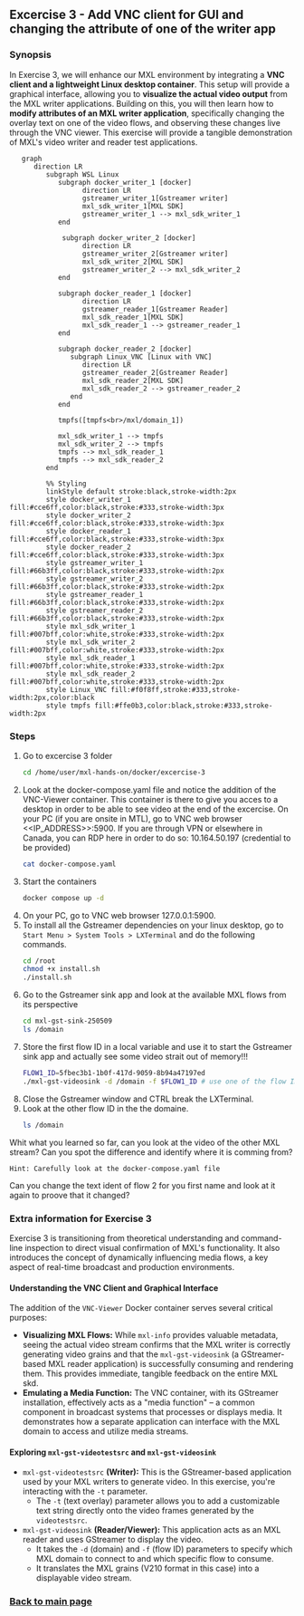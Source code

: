 ## Excercise 3 - Add VNC client for GUI and changing the attribute of one of the writer app

### Synopsis

In Exercise 3, we will enhance our MXL environment by integrating a **VNC client and a lightweight Linux desktop container**. This setup will provide a graphical interface, allowing you to **visualize the actual video output** from the MXL writer applications. Building on this, you will then learn how to **modify attributes of an MXL writer application**, specifically changing the overlay text on one of the video flows, and observing these changes live through the VNC viewer. This exercise will provide a tangible demonstration of MXL's video writer and reader test applications.

```mermaid
   graph
      direction LR
         subgraph WSL Linux
            subgraph docker_writer_1 [docker]
                  direction LR
                  gstreamer_writer_1[Gstreamer writer]
                  mxl_sdk_writer_1[MXL SDK]
                  gstreamer_writer_1 --> mxl_sdk_writer_1
            end
             
             subgraph docker_writer_2 [docker]
                  direction LR
                  gstreamer_writer_2[Gstreamer writer]
                  mxl_sdk_writer_2[MXL SDK]
                  gstreamer_writer_2 --> mxl_sdk_writer_2
            end

            subgraph docker_reader_1 [docker]
                  direction LR
                  gstreamer_reader_1[Gstreamer Reader]
                  mxl_sdk_reader_1[MXL SDK]
                  mxl_sdk_reader_1 --> gstreamer_reader_1
            end

            subgraph docker_reader_2 [docker]
               subgraph Linux_VNC [Linux with VNC]
                  direction LR
                  gstreamer_reader_2[Gstreamer Reader]
                  mxl_sdk_reader_2[MXL SDK]
                  mxl_sdk_reader_2 --> gstreamer_reader_2
               end           
            end

            tmpfs([tmpfs<br>/mxl/domain_1])

            mxl_sdk_writer_1 --> tmpfs
            mxl_sdk_writer_2 --> tmpfs
            tmpfs --> mxl_sdk_reader_1
            tmpfs --> mxl_sdk_reader_2
         end

         %% Styling
         linkStyle default stroke:black,stroke-width:2px
         style docker_writer_1 fill:#cce6ff,color:black,stroke:#333,stroke-width:3px
         style docker_writer_2 fill:#cce6ff,color:black,stroke:#333,stroke-width:3px
         style docker_reader_1 fill:#cce6ff,color:black,stroke:#333,stroke-width:3px
         style docker_reader_2 fill:#cce6ff,color:black,stroke:#333,stroke-width:3px
         style gstreamer_writer_1 fill:#66b3ff,color:black,stroke:#333,stroke-width:2px
         style gstreamer_writer_2 fill:#66b3ff,color:black,stroke:#333,stroke-width:2px
         style gstreamer_reader_1 fill:#66b3ff,color:black,stroke:#333,stroke-width:2px
         style gstreamer_reader_2 fill:#66b3ff,color:black,stroke:#333,stroke-width:2px
         style mxl_sdk_writer_1 fill:#007bff,color:white,stroke:#333,stroke-width:2px
         style mxl_sdk_writer_2 fill:#007bff,color:white,stroke:#333,stroke-width:2px
         style mxl_sdk_reader_1 fill:#007bff,color:white,stroke:#333,stroke-width:2px
         style mxl_sdk_reader_2 fill:#007bff,color:white,stroke:#333,stroke-width:2px
         style Linux_VNC fill:#f0f8ff,stroke:#333,stroke-width:2px,color:black
         style tmpfs fill:#ffe0b3,color:black,stroke:#333,stroke-width:2px
```

### Steps

1. Go to excercise 3 folder  
   ```sh
   cd /home/user/mxl-hands-on/docker/excercise-3
   ```
1. Look at the docker-compose.yaml file and notice the addition of the VNC-Viewer container. This container is there to give you acces to a desktop in order to be able to see video at the end of the excercise.
On your PC (if you are onsite in MTL), go to VNC web browser <<IP_ADDRESS>>:5900. If you are through VPN or elsewhere in Canada, you can RDP here in order to do so: 10.164.50.197 (credential to be provided)  
   ```sh
   cat docker-compose.yaml
   ```
1. Start the containers
   ```sh
   docker compose up -d
   ```
1. On your PC, go to VNC web browser 127.0.0.1:5900.
1. To install all the Gstreamer dependencies on your linux desktop, go to `Start Menu > System Tools > LXTerminal` and do the following commands.
   ```sh
   cd /root
   chmod +x install.sh
   ./install.sh
   ```
1. Go to the Gstreamer sink app and look at the available MXL flows from its perspective
   ```sh
   cd mxl-gst-sink-250509
   ls /domain
   ```
1. Store the first flow ID in a local variable and use it to start the Gstreamer sink app and actually see some video strait out of memory!!!
   ```sh
   FLOW1_ID=5fbec3b1-1b0f-417d-9059-8b94a47197ed
   ./mxl-gst-videosink -d /domain -f $FLOW1_ID # use one of the flow ID from the ls /domain command
   ```
1. Close the Gstreamer window and CTRL break the LXTerminal.  
1. Look at the other flow ID in the the domaine.  
   ```sh
   ls /domain
   ```
Whit what you learned so far, can you look at the video of the other MXL stream? Can you spot the difference and identify where it is comming from?  

   ``` 
   Hint: Carefully look at the docker-compose.yaml file
   ```
Can you change the text ident of flow 2 for you first name and look at it again to proove that it changed?

### Extra information for Exercise 3
Exercise 3 is transitioning from theoretical understanding and command-line inspection to direct visual confirmation of MXL's functionality. It also introduces the concept of dynamically influencing media flows, a key aspect of real-time broadcast and production environments.

#### Understanding the VNC Client and Graphical Interface
The addition of the `VNC-Viewer` Docker container serves several critical purposes:

* **Visualizing MXL Flows:** While `mxl-info` provides valuable metadata, seeing the actual video stream confirms that the MXL writer is correctly generating video grains and that the `mxl-gst-videosink` (a GStreamer-based MXL reader application) is successfully consuming and rendering them. This provides immediate, tangible feedback on the entire MXL skd.
* **Emulating a Media Function:** The VNC container, with its GStreamer installation, effectively acts as a "media function" – a common component in broadcast systems that processes or displays media. It demonstrates how a separate application can interface with the MXL domain to access and utilize media streams.


#### Exploring `mxl-gst-videotestsrc` and `mxl-gst-videosink`  
* `mxl-gst-videotestsrc` **(Writer):** This is the GStreamer-based application used by your MXL writers to generate video. In this exercise, you're interacting with the `-t` parameter.
	* The `-t` (text overlay) parameter allows you to add a customizable text string directly onto the video frames generated by the `videotestsrc`.
* `mxl-gst-videosink` **(Reader/Viewer):** This application acts as an MXL reader and uses GStreamer to display the video.
	* It takes the `-d` (domain) and `-f` (flow ID) parameters to specify which MXL domain to connect to and which specific flow to consume.
	* It translates the MXL grains (V210 format in this case) into a displayable video stream.
### [Back to main page](../README.md)